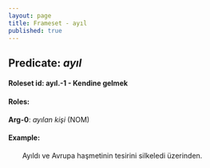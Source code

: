 ```yaml
---
layout: page
title: Frameset - ayıl
published: true
---
```

<h2>Predicate: <i>ayıl</i></h2>
<h4>Roleset id: ayıl.-1 - Kendine gelmek<br>
<h4>Roles:</h4>
<b>Arg-0</b>: <i>ayılan kişi</i>  (NOM) <br>
<h4>Example:</h4>
&emsp;&emsp;Ayıldı ve Avrupa haşmetinin tesirini silkeledi üzerinden.<br><br>

